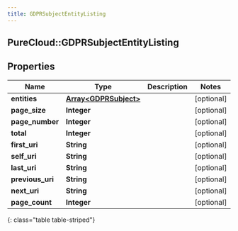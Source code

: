 ```yaml
---
title: GDPRSubjectEntityListing
---
```

## PureCloud::GDPRSubjectEntityListing

## Properties

|Name | Type | Description | Notes|
|------------ | ------------- | ------------- | -------------|
| **entities** | [**Array&lt;GDPRSubject&gt;**](GDPRSubject.html) |  | [optional] |
| **page_size** | **Integer** |  | [optional] |
| **page_number** | **Integer** |  | [optional] |
| **total** | **Integer** |  | [optional] |
| **first_uri** | **String** |  | [optional] |
| **self_uri** | **String** |  | [optional] |
| **last_uri** | **String** |  | [optional] |
| **previous_uri** | **String** |  | [optional] |
| **next_uri** | **String** |  | [optional] |
| **page_count** | **Integer** |  | [optional] |
{: class="table table-striped"}


